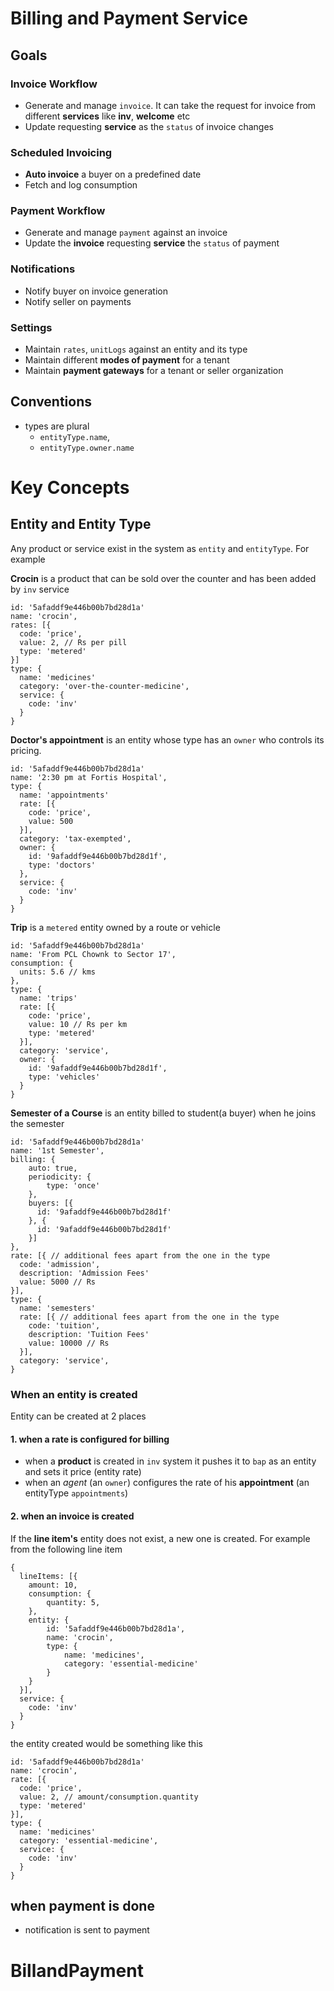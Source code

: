 # Billing and Payment Service

## Goals

### Invoice Workflow

- Generate and manage `invoice`. It can take the request for invoice from different **services** like __inv__, __welcome__ etc
- Update requesting __service__ as the `status` of invoice changes

### Scheduled Invoicing

- __Auto invoice__ a buyer on a predefined date
- Fetch and log consumption

### Payment Workflow

- Generate and manage `payment` against an invoice
- Update the __invoice__ requesting **service** the `status` of payment

### Notifications

- Notify buyer on invoice generation
- Notify seller on payments

### Settings

- Maintain `rates`, `unitLogs` against an entity and its type
- Maintain different __modes of payment__ for a tenant
- Maintain __payment gateways__ for a tenant or seller organization

## Conventions

- types are plural
  - `entityType.name`,
  - `entityType.owner.name`

# Key Concepts


## Entity and Entity Type

Any product or service exist in the system as `entity` and `entityType`. For example

**Crocin** is a product that can be sold over the counter and has been added by `inv` service

```JS
id: '5afaddf9e446b00b7bd28d1a'
name: 'crocin',
rates: [{
  code: 'price',
  value: 2, // Rs per pill
  type: 'metered'
}]
type: {
  name: 'medicines'
  category: 'over-the-counter-medicine',
  service: {
    code: 'inv'
  }
}
```

**Doctor's appointment** is an entity whose type has an `owner` who controls its pricing.

```JS
id: '5afaddf9e446b00b7bd28d1a'
name: '2:30 pm at Fortis Hospital',
type: {
  name: 'appointments'
  rate: [{
    code: 'price',
    value: 500
  }],
  category: 'tax-exempted',
  owner: {
    id: '9afaddf9e446b00b7bd28d1f',
    type: 'doctors'
  },
  service: {
    code: 'inv'
  }
}
```

**Trip** is a `metered` entity owned by a route or vehicle

```JS
id: '5afaddf9e446b00b7bd28d1a'
name: 'From PCL Chownk to Sector 17',
consumption: {
  units: 5.6 // kms
},
type: {
  name: 'trips'
  rate: [{
    code: 'price',
    value: 10 // Rs per km
    type: 'metered'
  }],
  category: 'service',
  owner: {
    id: '9afaddf9e446b00b7bd28d1f',
    type: 'vehicles'
  }
}
```

**Semester of a Course** is an entity billed to student(a buyer) when he joins the semester

```JS
id: '5afaddf9e446b00b7bd28d1a'
name: '1st Semester',
billing: {
    auto: true,
    periodicity: {
        type: 'once'
    },
    buyers: [{
      id: '9afaddf9e446b00b7bd28d1f'
    }, {
      id: '9afaddf9e446b00b7bd28d1f'
    }]
},
rate: [{ // additional fees apart from the one in the type
  code: 'admission',
  description: 'Admission Fees'
  value: 5000 // Rs
}],
type: {
  name: 'semesters'
  rate: [{ // additional fees apart from the one in the type
    code: 'tuition',
    description: 'Tuition Fees'
    value: 10000 // Rs
  }],
  category: 'service',
}
```

### When an entity is created

Entity can be created at 2 places

#### 1. when a rate is configured for billing

- when a **product** is created in `inv` system it pushes it to `bap` as an entity and sets it price (entity rate)
- when an *agent* (an `owner`) configures the rate of his **appointment** (an entityType `appointments`)

#### 2. when an invoice is created

If the **line item's** entity does not exist, a new one is created. For example from the following line item

```JS 
{
  lineItems: [{
    amount: 10,
    consumption: {
        quantity: 5,
    },
    entity: {
        id: '5afaddf9e446b00b7bd28d1a',
        name: 'crocin',
        type: {
            name: 'medicines',
            category: 'essential-medicine' 
        }
    }
  }],
  service: {
    code: 'inv'
  }
}
```

the entity created would be something like this

```JS
id: '5afaddf9e446b00b7bd28d1a'
name: 'crocin',
rate: [{
  code: 'price',
  value: 2, // amount/consumption.quantity
  type: 'metered'
}],
type: {
  name: 'medicines'
  category: 'essential-medicine',
  service: {
    code: 'inv'
  }
}
```





## when payment is done

- notification is sent to payment 
# BillandPayment
